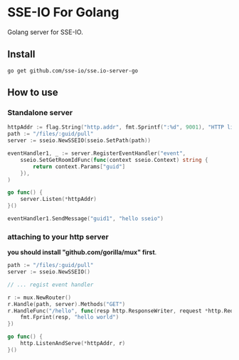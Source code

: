 # SSE-IO For Golang

Golang server for SSE-IO.

## Install

```shell
go get github.com/sse-io/sse.io-server-go
```

## How to use

### Standalone server

```go
httpAddr := flag.String("http.addr", fmt.Sprintf(":%d", 9001), "HTTP listen address")
path := "/files/:guid/pull"
server := sseio.NewSSEIO(sseio.SetPath(path))

eventHandler1, _ := server.RegisterEventHandler("event",
    sseio.SetGetRoomIdFunc(func(context sseio.Context) string {
        return context.Params["guid"]
    }),
)

go func() {
    server.Listen(*httpAddr)
}()

eventHandler1.SendMessage("guid1", "hello sseio")
```

### attaching to your http server

**you should install "github.com/gorilla/mux" first**.

```go
path := "/files/:guid/pull"
server := sseio.NewSSEIO()

// ... regist event handler

r := mux.NewRouter()
r.Handle(path, server).Methods("GET")
r.HandleFunc("/hello", func(resp http.ResponseWriter, request *http.Request) {
    fmt.Fprint(resp, "hello world")
})

go func() {
    http.ListenAndServe(*httpAddr, r)
}()
```